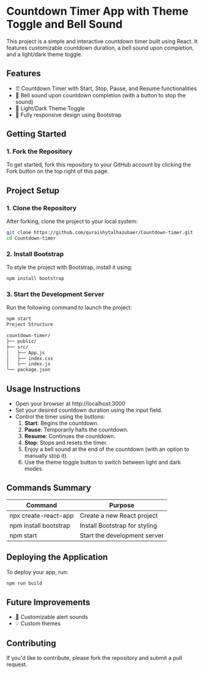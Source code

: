 # Countdown Timer App with Theme Toggle and Bell Sound

This project is a simple and interactive countdown timer built using React. It features customizable countdown duration, a bell sound upon completion, and a light/dark theme toggle.

## Features
- ⏰ Countdown Timer with Start, Stop, Pause, and Resume functionalities
- 🔔 Bell sound upon countdown completion (with a button to stop the sound)
- 🌙 Light/Dark Theme Toggle
- 📱 Fully responsive design using Bootstrap


## Getting Started
### 1. Fork the Repository
To get started, fork this repository to your GitHub account by clicking the Fork button on the top right of this page.


## Project Setup

### 1. Clone the Repository
After forking, clone the project to your local system:

```bash
git clone https://github.com/quraishytalhazubaer/Countdown-timer.git
cd Countdown-timer
```

### 2. Install Bootstrap
To style the project with Bootstrap, install it using:

```bash
npm install bootstrap
```

### 3. Start the Development Server
Run the following command to launch the project:

```bash
npm start
Project Structure
```

```bash
countdown-timer/
├── public/
├── src/
│   ├── App.js
│   ├── index.css
│   ├── index.js
└── package.json
```

## Usage Instructions
- Open your browser at http://localhost:3000
- Set your desired countdown duration using the input field.
- Control the timer using the buttons:
  1. **Start**: Begins the countdown.
  2. **Pause**: Temporarily halts the countdown.
  3. **Resume**: Continues the countdown.
  4. **Stop**: Stops and resets the timer.
  5. Enjoy a bell sound at the end of the countdown (with an option to manually stop it).
  6. Use the theme toggle button to switch between light and dark modes.

## Commands Summary
| Command	            | Purpose                        |
|-----------------------|--------------------------------|
| npx create-react-app	| Create a new React project     |
| npm install bootstrap	| Install Bootstrap for styling  |
| npm start	            | Start the development server   |


## Deploying the Application
To deploy your app, run:
```bash
npm run build
```
## Future Improvements
- 🔧 Customizable alert sounds
- 💡 Custom themes

## Contributing
If you'd like to contribute, please fork the repository and submit a pull request.
